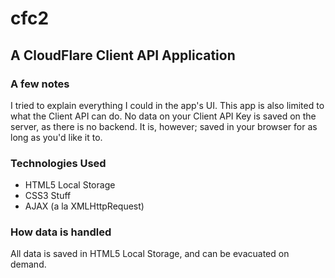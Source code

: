 # cfc2

## A CloudFlare Client API Application

### A few notes
I tried to explain everything I could in the app's UI. This app is also 
limited to what the Client API can do. No data on your Client API Key is 
saved on the server, as there is no backend. It is, however; saved in 
your browser for as long as you'd like it to.

### Technologies Used

 * HTML5 Local Storage
 * CSS3 Stuff
 * AJAX (a la XMLHttpRequest)

### How data is handled
All data is saved in HTML5 Local Storage, and can be evacuated on demand.
